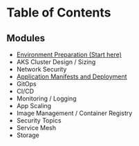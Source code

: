# Table of Contents

## Modules

* [Environment Preparation (Start here)](./environment-prep.md)
* AKS Cluster Design / Sizing
* Network Security
* [Application Manifests and Deployment](./app-deployment.md)
* GitOps
* CI/CD
* Monitoring / Logging
* App Scaling
* Image Management / Container Registry
* Security Topics
* Service Mesh
* Storage
